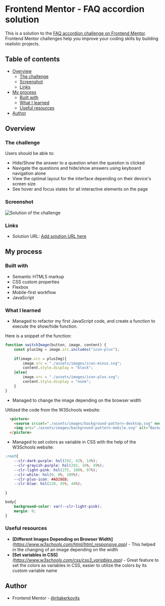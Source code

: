 # Frontend Mentor - FAQ accordion solution

This is a solution to the [FAQ accordion challenge on Frontend Mentor](https://www.frontendmentor.io/challenges/faq-accordion-wyfFdeBwBz). Frontend Mentor challenges help you improve your coding skills by building realistic projects. 

## Table of contents

- [Overview](#overview)
  - [The challenge](#the-challenge)
  - [Screenshot](#screenshot)
  - [Links](#links)
- [My process](#my-process)
  - [Built with](#built-with)
  - [What I learned](#what-i-learned)
  - [Useful resources](#useful-resources)
- [Author](#author)



## Overview

### The challenge

Users should be able to:

- Hide/Show the answer to a question when the question is clicked
- Navigate the questions and hide/show answers using keyboard navigation alone
- View the optimal layout for the interface depending on their device's screen size
- See hover and focus states for all interactive elements on the page

### Screenshot

![Solution of the challenge](./solution/screenshot.png)


### Links

- Solution URL: [Add solution URL here](https://your-solution-url.com)

## My process

### Built with

- Semantic HTML5 markup
- CSS custom properties
- Flexbox
- Mobile-first workflow
- JavaScript


### What I learned

- Managed to refactor my first JavaScript code, and create a function to execute the show/hide function.

Here is a snippet of the function:

```js
function switchImage(button, image, content) {
    const plusImg = image.src.includes("icon-plus");
    
    if(image.src = plusImg){
        image.src = "./assets/images/icon-minus.svg";
        content.style.display = "block";
    }else{
        image.src = "./assets/images/icon-plus.svg";
        content.style.display = "none";
    }
}
```

- Managed to change the image depending on the browser width

Utilized the code from the W3Schools website:

```html
  <picture>
    <source srcset="./assets/images/background-pattern-desktop.svg" media="(min-width: 400px)">
    <img src="./assets/images/background-pattern-mobile.svg" alt="Background Pattern" style="max-width: 100%;">
  </picture>
```


- Managed to set colors as variable in CSS with the help of the W3Schools website:
  
```css
:root{
    --clr-dark-purple: hsl(292, 42%, 14%);
    --clr-grayish-purple: hsl(292, 16%, 49%);
    --clr-light-pink: hsl(275, 100%, 97%);
    --clr-white: hsl(0, 0%, 100%);
    --clr-plus-icon: #AD28EB;
    --clr-blue: hsl(228, 45%, 44%);
     
}

body{
    background-color: var(--clr-light-pink);
    margin: 0;
}
```


### Useful resources

- **[Different Images Depending on Browser Width]** _(https://www.w3schools.com/html/html_responsive.asp)_ - This helped in the changing of an image depending on the width
- **[Set variables in CSS]** _(https://www.w3schools.com/css/css3_variables.asp)_ - Great feature to set the colors as variables in CSS, easier to utilize the colors by its custom variable name



## Author

- Frontend Mentor - [@ritakerkovits](https://www.frontendmentor.io/profile/ritakerkovits)


